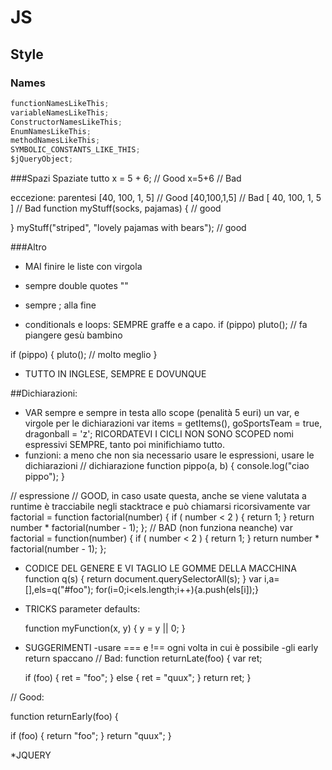 # JS
## Style
### Names
```javascript
functionNamesLikeThis;
variableNamesLikeThis;
ConstructorNamesLikeThis;
EnumNamesLikeThis;
methodNamesLikeThis;
SYMBOLIC_CONSTANTS_LIKE_THIS;
$jQueryObject;
```

###Spazi
Spaziate tutto
	x = 5 + 6;        // Good
x=5+6             // Bad

eccezione: parentesi
[40, 100, 1, 5]   // Good
[40,100,1,5]      // Bad
[ 40, 100, 1, 5 ]   // Bad
function myStuff(socks, pajamas) { // good

}
myStuff("striped", "lovely pajamas with bears"); // good


###Altro
- MAI finire le liste con virgola

- sempre double quotes ""

- sempre ; alla fine


- conditionals e loops:
 SEMPRE graffe e a capo.
 if (pippo) pluto(); // fa piangere gesù bambino

 if (pippo) {
 	pluto(); 	// molto meglio
 }

- TUTTO IN INGLESE, SEMPRE E DOVUNQUE


##Dichiarazioni:

- VAR sempre e sempre in testa allo scope (penalità 5 euri)
  un var, e virgole per le dichiarazioni
  var items = getItems(),
      goSportsTeam = true,
      dragonball = 'z';
  RICORDATEVI I CICLI NON SONO SCOPED
  nomi espressivi SEMPRE, tanto poi minifichiamo tutto.
- funzioni:
 a meno che non sia necessario usare le espressioni, usare le dichiarazioni
 // dichiarazione
 function pippo(a, b) {
 	console.log("ciao pippo");
 }
 
 // espressione
 // GOOD, in caso usate questa, anche se viene valutata a runtime è tracciabile negli stacktrace e può chiamarsi ricorsivamente
 var factorial = function factorial(number) {
   if ( number < 2 ) {
     return 1;
   }
   return number * factorial(number - 1);
 };
 // BAD (non funziona neanche)
 var factorial = function(number) {
   if ( number < 2 ) {
     return 1;
   }
   return number * factorial(number - 1);
 }; 
 
- CODICE DEL GENERE E VI TAGLIO LE GOMME DELLA MACCHINA
function q(s) {
  return document.querySelectorAll(s);
}
var i,a=[],els=q("#foo");
for(i=0;i<els.length;i++){a.push(els[i]);}

 
* TRICKS
parameter defaults:
	
	function myFunction(x, y) {
   	 y = y || 0;
	}

* SUGGERIMENTI
-usare === e !== ogni volta in cui è possibile 
-gli early return spaccano
// Bad:
function returnLate(foo) {
  var ret;

  if (foo) {
    ret = "foo";
  } else {
    ret = "quux";
  }
  return ret;
}

// Good:

function returnEarly(foo) {

  if (foo) {
    return "foo";
  }
  return "quux";
}

*JQUERY


